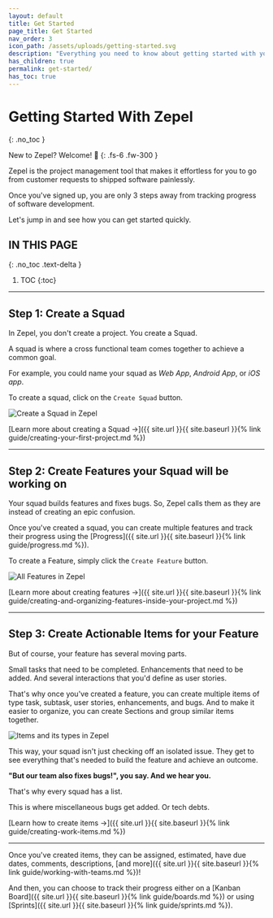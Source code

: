 ```yaml
---
layout: default
title: Get Started
page_title: Get Started
nav_order: 3
icon_path: /assets/uploads/getting-started.svg
description: "Everything you need to know about getting started with your new Zepel account"
has_children: true
permalink: get-started/
has_toc: true
---
```


# Getting Started With Zepel
{: .no_toc }

New to Zepel? Welcome! 🤗
{: .fs-6 .fw-300 }

Zepel is the project management tool that makes it effortless for you to go from customer requests to shipped software painlessly.

Once you've signed up, you are only 3 steps away from tracking progress of software development.

Let's jump in and see how you can get started quickly.

## IN THIS PAGE
{: .no_toc .text-delta }

1. TOC
{:toc}

---

## Step 1: Create a Squad

In Zepel, you don't create a project. You create a Squad.

A squad is where a cross functional team comes together to achieve a common goal.

For example, you could name your squad as *Web App*, *Android App*, or *iOS app*.

To create a squad, click on the `Create Squad` button.

![Create a Squad in Zepel](/guide/assets/uploads/create-squads.png "Create Zepel Squad")

[Learn more about creating a Squad →]({{ site.url }}{{ site.baseurl }}{% link guide/creating-your-first-project.md %})

---

## Step 2: Create Features your Squad will be working on

Your squad builds features and fixes bugs. So, Zepel calls them as they are instead of creating an epic confusion.

Once you've created a squad, you can create multiple features and track their progress using the [Progress]({{ site.url }}{{ site.baseurl }}{% link guide/progress.md %}).

To create a Feature, simply click the `Create Feature` button.

![All Features in Zepel](/guide/assets/uploads/zepel-features.png "Zepel Features")

[Learn more about creating features →]({{ site.url }}{{ site.baseurl }}{% link guide/creating-and-organizing-features-inside-your-project.md %})

---

## Step 3: Create Actionable Items for your Feature

But of course, your feature has several moving parts.

Small tasks that need to be completed. Enhancements that need to be added. And several interactions that you'd define as user stories.

That's why once you've created a feature, you can create multiple items of type task, subtask, user stories, enhancements, and bugs. And to make it easier to organize, you can create Sections and group similar items together.

![Items and its types in Zepel](/guide/assets/uploads/zepel-items.png "Items in Zepel")

This way, your squad isn't just checking off an isolated issue. They get to see everything that's needed to build the feature and achieve an outcome.

**"But our team also fixes bugs!", you say. And we hear you.**

That's why every squad has a list. 

This is where miscellaneous bugs get added. Or tech debts.

[Learn how to create items →]({{ site.url }}{{ site.baseurl }}{% link guide/creating-work-items.md %})

--- 

Once you've created items, they can be assigned, estimated, have due dates, comments, descriptions, [and more]({{ site.url }}{{ site.baseurl }}{% link guide/working-with-teams.md %})!

And then, you can choose to track their progress either on a [Kanban Board]({{ site.url }}{{ site.baseurl }}{% link guide/boards.md %}) or using [Sprints]({{ site.url }}{{ site.baseurl }}{% link guide/sprints.md %}).